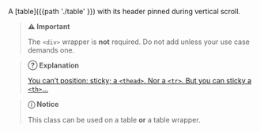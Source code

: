 A [table]({{path './table' }}) with its header pinned during vertical scroll.

> **⚠️ Important**
>
> The `<div>` wrapper is **not** required. Do not add unless your use case demands one.

> **?&#x20DD; Explanation**
>
> [You can’t position: sticky; a `<thead>`. Nor a `<tr>`. But you can sticky a `<th>`…][source]

> **ⓘ Notice**
>
> This class can be used on a table **or** a table wrapper.

[source]: https://css-tricks.com/position-sticky-and-table-headers/ "CSS Tricks: Position Sticky & Table Headers"

<script src="{{path '/assets/scripts/open-ext-links-in-new-window.js'}}" />
